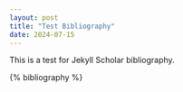 ```yaml
---
layout: post
title: "Test Bibliography"
date: 2024-07-15
---
```


This is a test for Jekyll Scholar bibliography.

{% bibliography %}

